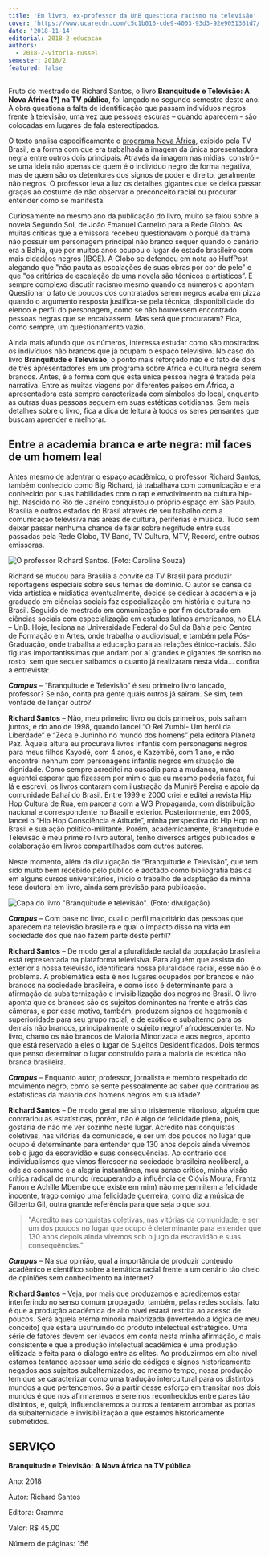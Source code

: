 ```yaml
---
title: 'Em livro, ex-professor da UnB questiona racismo na televisão'
cover: 'https://www.ucarecdn.com/c5c1b016-cde9-4003-93d3-92e9051361d7/'
date: '2018-11-14'
editorial: 2018-2-educacao
authors:
  - 2018-2-vitoria-russel
semester: 2018/2
featured: false
---
```

Fruto do mestrado de Richard Santos, o livro **Branquitude e Televisão: A Nova África  (?) na TV pública**, foi lançado no segundo semestre deste ano. A obra questiona a falta de identificação que passam indivíduos negros frente à televisão, uma vez que pessoas escuras – quando aparecem - são colocadas em lugares de fala estereotipados.

O texto analisa especificamente o [programa Nova África](http://tvbrasil.ebc.com.br/novaafrica), exibido pela TV Brasil, e a forma com que era trabalhada a imagem da única apresentadora negra entre outros dois principais. Através da imagem nas mídias, constrói-se uma ideia não apenas de quem é o indivíduo negro de forma negativa, mas de quem são os detentores dos signos de poder e direito, geralmente não negros. O professor leva à luz os detalhes gigantes que se deixa passar graças ao costume de não observar o preconceito racial ou procurar entender como se manifesta.

Curiosamente no mesmo ano da publicação do livro, muito se falou sobre a novela Segundo Sol, de João Emanuel Carneiro para a Rede Globo. As muitas críticas que a emissora recebeu questionavam o porquê da trama não possuir um personagem principal não branco sequer quando o cenário era a Bahia, que por muitos anos ocupou o lugar de estado brasileiro com mais cidadãos negros (IBGE). A Globo se defendeu em nota ao HuffPost alegando que "não pauta as escalações de suas obras por cor de pele" e que "os critérios de escalação de uma novela são técnicos e artísticos”. É sempre complexo discutir racismo mesmo quando os números o apontam. Questionar o fato de poucos dos contratados serem negros acaba em pizza quando o argumento resposta justifica-se pela técnica, disponibilidade do elenco e perfil do personagem, como se não houvessem encontrado pessoas negras que se encaixassem. Mas será que procuraram? Fica, como sempre, um questionamento vazio.

Ainda mais afundo que os números, interessa estudar como são mostrados os indivíduos não brancos que já ocupam o espaço televisivo. No caso do livro **Branquitude e Televisão**, o ponto mais reforçado não é o fato de dois de três apresentadores em um programa sobre África e cultura negra serem brancos. Antes, é a forma com que esta única pessoa negra é tratada pela narrativa. Entre as muitas viagens por diferentes países em África, a apresentadora está sempre caracterizada com símbolos do local, enquanto as outras duas pessoas seguem em suas estéticas cotidianas. Sem mais detalhes sobre o livro, fica a dica de leitura à todos os seres pensantes que buscam aprender e melhorar.

## Entre a academia branca e arte negra: mil faces de um homem leal

Antes mesmo de adentrar o espaço acadêmico, o professor Richard Santos, também conhecido como Big Richard, já trabalhava com comunicação e era conhecido por suas habilidades com o rap e envolvimento na cultura hip-hip. Nascido no Rio de Janeiro conquistou o próprio espaço em São Paulo, Brasília e outros estados do Brasil através de seu trabalho com a comunicação televisiva nas áreas de cultura, periferias e música. Tudo sem deixar passar nenhuma chance de falar sobre negritude entre suas passadas pela Rede Globo, TV Band, TV Cultura, MTV, Record, entre outras emissoras.

![O professor Richard Santos. (Foto: Caroline Souza)](https://www.ucarecdn.com/c5c1b016-cde9-4003-93d3-92e9051361d7/)

Richard se mudou para Brasília a convite da TV Brasil para produzir reportagens especiais sobre seus temas de domínio. O autor se cansa da vida artística e midiática eventualmente, decide se dedicar à academia e já graduado em ciências sociais faz especialização em história e cultura no Brasil. Seguido de mestrado em comunicação e por fim doutorado em ciências sociais com especialização em estudos latinos americanos, no ELA – UnB. Hoje, leciona na Universidade Federal do Sul da Bahia pelo Centro de Formação em Artes, onde trabalha o audiovisual, e também pela Pós-Graduação, onde trabalha a educação para as relações étnico-raciais. São figuras importantíssimas que andam por aí grandes e gigantes de sorriso no rosto, sem que sequer saibamos o quanto já realizaram nesta vida... confira a entrevista:

_**Campus**_ – “Branquitude e Televisão” é seu primeiro livro lançado, professor? Se não, conta pra gente quais outros já saíram. Se sim,  tem vontade de lançar outro?

**Richard Santos** – Não, meu primeiro livro ou dois primeiros, pois saíram juntos, é do ano de 1998, quando lancei “O Rei Zumbi- Um herói da Liberdade” e “Zeca e Juninho no mundo dos homens” pela editora Planeta Paz. Àquela altura eu procurava livros infantis com personagens negros para meus filhos Kayodê, com 4 anos, e Kazembê, com 1 ano, e não encontrei nenhum com personagens infantis negros em situação de dignidade. Como sempre acreditei na ousadia para a mudança, nunca aguentei esperar que fizessem por mim o que eu mesmo poderia fazer, fui lá e escrevi, os livros contaram com ilustração da Munirë Pereira e apoio da comunidade Bahaí do Brasil. Entre 1999 e 2000 criei e editei a revista Hip Hop Cultura de Rua, em parceria com a WG Propaganda, com distribuição nacional e correspondente no Brasil e exterior.  Posteriormente, em 2005, lancei o “Hip Hop Consciência e Atitude”, minha perspectiva do Hip Hop no Brasil e sua ação político-militante. Porém, academicamente, Branquitude e Televisão é meu primeiro livro autoral, tenho diversos artigos publicados e colaboração em livros compartilhados com outros autores.

Neste momento, além da divulgação de “Branquitude e Televisão”, que tem sido muito bem recebido pelo público e adotado como bibliografia básica em alguns cursos universitários, inicio o trabalho de adaptação da minha tese doutoral em livro, ainda sem previsão para publicação.

![Capa do livro "Branquitude e televisão". (Foto: divulgação)](https://www.ucarecdn.com/4640c8bc-f409-4366-b200-37d6a2ed2577/)

_**Campus**_ – Com base no livro, qual o perfil majoritário das pessoas que aparecem na televisão brasileira e qual o impacto disso na vida em sociedade dos que não fazem parte deste perfil?

**Richard Santos** – De modo geral a pluralidade racial da população brasileira está representada na plataforma televisiva. Para alguém que assista do exterior a nossa televisão, identificará nossa pluralidade racial, esse não é o problema. A problemática está é nos lugares ocupados por brancos e não brancos na sociedade brasileira, e como isso é determinante para a afirmação da subalternização e invisibilização dos negros no Brasil. O livro aponta que os brancos são os sujeitos dominantes na frente e atrás das câmeras, e por esse motivo, também, produzem signos de hegemonia e superioridade para seu grupo racial, e de exótico e subalterno para os demais não brancos, principalmente o sujeito negro/ afrodescendente. No livro, chamo os não brancos de Maioria Minorizada e aos negros, aponto que está reservado a eles o lugar de Sujeitos Desidentificados. Dois termos que penso determinar o lugar construído para a maioria de estética não branca brasileira.

_**Campus**_ – Enquanto autor, professor, jornalista e membro respeitado do movimento negro, como se sente pessoalmente ao saber que contrariou as estatísticas da maioria dos homens negros em sua idade?

**Richard Santos** – De modo geral me sinto tristemente vitorioso, alguém que contrariou as estatísticas, porém, não é algo de felicidade plena, pois, gostaria de não me ver sozinho neste lugar. Acredito nas conquistas coletivas, nas vitórias da comunidade, e ser um dos poucos no lugar que ocupo é determinante para entender que 130 anos depois ainda vivemos sob o jugo da escravidão e suas consequências. Ao contrário dos individualismos que vimos florescer na sociedade brasileira neoliberal, a ode ao consumo e a alegria instantânea, meu senso crítico, minha visão crítica radical de mundo (recuperando a influência de Clóvis Moura, Frantz Fanon e Achille Mbembe que existe em mim) não me permitem a felicidade inocente, trago comigo uma felicidade guerreira, como diz a música de Gilberto Gil, outra grande referência para que seja o que sou.

> "Acredito nas conquistas coletivas, nas vitórias da comunidade, e ser um dos poucos no lugar que ocupo é determinante para entender que 130 anos depois ainda vivemos sob o jugo da escravidão e suas consequências."

_**Campus**_ – Na sua opinião, qual a importância de produzir conteúdo acadêmico e científico sobre a temática racial frente a um cenário tão cheio de opiniões sem conhecimento na internet?

**Richard Santos** – Veja, por mais que produzamos e acreditemos estar interferindo no senso comum propagado, também, pelas redes sociais, fato é que a produção acadêmica de alto nível estará restrita ao acesso de poucos. Será aquela eterna minoria maiorizada (invertendo a lógica de meu conceito) que estará usufruindo do produto intelectual estratégico. Uma série de fatores devem ser levados em conta nesta minha afirmação, o mais consistente é que a produção intelectual acadêmica é uma produção elitizada e feita para o diálogo entre as elites. Ao produzirmos em alto nível estamos tentando acessar uma série de códigos e signos historicamente negados aos sujeitos subalternizados, ao mesmo tempo, nossa produção tem que se caracterizar como uma tradução intercultural para os distintos mundos a que pertencemos. Só a partir desse esforço em transitar nos dois mundos é que nos afirmaremos e seremos reconhecidos entre pares tão distintos, e, quiçá, influenciaremos a outros a tentarem arrombar as portas da subalternidade e invisibilização a que estamos historicamente submetidos.

## SERVIÇO

**Branquitude e Televisão: A Nova África na TV pública**

Ano: 2018

Autor: Richard Santos

Editora: Gramma

Valor: R$ 45,00

Número de páginas: 156
